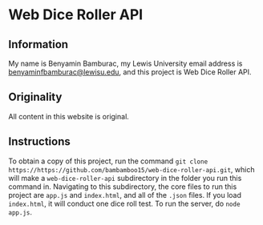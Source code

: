 # Web Dice Roller API

## Information

My name is Benyamin Bamburac, my Lewis University email address is [benyaminfbamburac@lewisu.edu](mailto:benyaminfbamburac@lewisu.edu), and this project is Web Dice Roller API.

## Originality

All content in this website is original.

## Instructions

To obtain a copy of this project, run the command `git clone https://https://github.com/bambamboo15/web-dice-roller-api.git`, which will make a `web-dice-roller-api` subdirectory in the folder you run this command in. Navigating to this subdirectory, the core files to run this project are `app.js` and `index.html`, and all of the `.json` files. If you load `index.html`, it will conduct one dice roll test. To run the server, do `node app.js`.